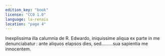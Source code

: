 ```yaml
---
edition_key: "book"
license: "CC0 1.0"
language: la-renais
location: "page 4"
---
```

Inexplissima illa calumnia de R. Edwardo, iniquissime
aliqua ex parte in me denunciabatur : ante aliquos elapsos dies,
sed………sua sapientia me innocentem.
